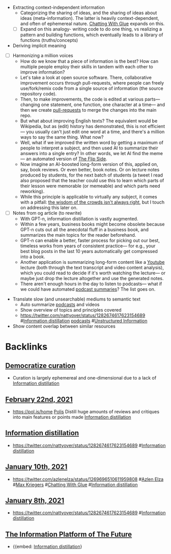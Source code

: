 - Extracting context-independent information
    - Categorizing the sharing of ideas, and the sharing of ideas about ideas (meta-information). The latter is heavily context-dependent, and often of ephemereal nature. [Chatting With Glue](<Chatting With Glue.md>) expands on this.
    - [ ] Expand on this analogy- writing code to do one thing, vs realizing a pattern and building functions, which eventually leads to a library of functions (truths/concepts)
- Deriving implicit meaning
- [ ] Harmonizing a million voices
    - How do we know that a piece of information is the best? How can 
multiple people employ their skills in tandem with each other to improve
 information?
    - Let's take a look at open source software. There, collaborative improvement occurs through pull-requests, where people can freely use/fork/remix code from a single source of information (the source repository code).
    - Then, to make improvements, the code is edited at various parts— changing one statement, one function, one character at a time— and then we create [pull-requests](https://docs.github.com/en/free-pro-team@latest/github/collaborating-with-issues-and-pull-requests/about-pull-requests) to merge the changes into the main repo.
    - But what about improving English texts? The equivalent would be Wikipedia, 
but as (edit) history has demonstrated, this is not efficient— you usually can't just edit one word at a time, and there's a million ways to say the same thing. What now?
    - Well, what if we improved the written word by getting a maximum of people to interpret a subject, and then used AI to summarize their answers into a single entry? In other words, we let AI find the meme— an automated version of [The Flip Side](https://www.theflipside.io/faq).
    - Now imagine an AI-boosted long-form version of this, applied on, say, book reviews. Or even better, book notes. Or on lecture notes produced by students, for the next batch of students (a tweet I read also proposed that the teacher could use this to learn which parts of their lesson were memorable (or memeable) and which parts need reworking).
    - While this principle is applicable to virtually any subject, it comes with a pitfall: [the wisdom of the crowds isn't always right](https://www.santafe.edu/news-center/news/new-study-improves-crowd-wisdom-estimates), but I touch on addressing this later on.
- [ ] Notes from og article (to rewrite)
    - With GPT-n, information distillation is vastly augmented.
    - Within a few years, business books might become obsolete because GPT-n cuts out all the anecdotal fluff in a business book, and summarizes the main 
topics for the reader beforehand.
    - GPT-n can enable a better, faster process for picking out our best, timeless works from years of consistent practice— for e.g., your best blog posts in the last 10 years automatically get compressed into a book.
    - Another application is summarizing long-form content like a [Youtube](<Youtube.md>) lecture (both through the text transcript and video content analysis), which you could read to decide if it's worth watching the lecture— or maybe just drop the lecture altogether and use the generated notes.
    - There aren't enough hours in the day to listen to podcasts— what if we could have automated [podcast summaries](https://podcastnotes.org/category/podcast-notes-summaries/)? The list goes on.
- Translate slow (and unsearchable) mediums to semantic text
    - Auto summarize [podcasts](<podcasts.md>) and videos
    - Show overview of topics and principles covered
    - https://twitter.com/nattyover/status/1282674617623154689 #[Information distillation](<Information distillation.md>) [podcasts](<podcasts.md>) #[Unstructured Information](<Unstructured Information.md>) 
- Show content overlap between similar resources

# Backlinks
## [Democratize curation](<Democratize curation.md>)
- Curation is largely ephemereal and one-dimensional due to a lack of [Information distillation](<Information distillation.md>)

## [February 22nd, 2021](<February 22nd, 2021.md>)
- https://pol.is/home [Polis](<Polis.md>) Distill huge amounts of reviews and critiques into main features or points made [Information distillation](<Information distillation.md>)

## [Information distillation](<Information distillation.md>)
- https://twitter.com/nattyover/status/1282674617623154689 #[Information distillation](<Information distillation.md>)

## [January 10th, 2021](<January 10th, 2021.md>)
- https://twitter.com/azlenelza/status/1269696510611959808 #[Azlen Elza](<Azlen Elza.md>) #[Max Kriegers](<Max Kriegers.md>) #[Chatting With Glue](<Chatting With Glue.md>) #[Information distillation](<Information distillation.md>)

## [January 8th, 2021](<January 8th, 2021.md>)
- https://twitter.com/nattyover/status/1282674617623154689 #[Information distillation](<Information distillation.md>)

## [The Information Platform of The Future](<The Information Platform of The Future.md>)
- {{embed: [Information distillation](<Information distillation.md>)}

